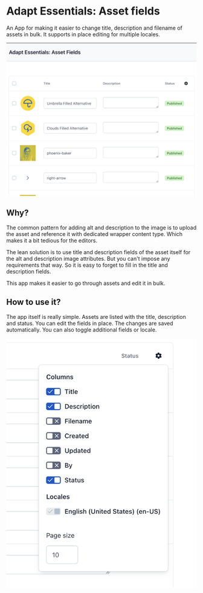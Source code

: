 # Adapt Essentials: Asset fields

An App for making it easier to change title, description and filename of assets in bulk. It supports in place editing for multiple locales.

![Alt text](doc/app.png)

## Why?

The common pattern for adding alt and description to the image is to upload the asset and reference it with dedicated wrapper content type. Which makes it a bit tedious for the editors.

The lean solution is to use title and description fields of the asset itself for the alt and description image attributes. But you can't impose any requirements that way. So it is easy to forget to fill in the title and description fields.

This app makes it easier to go through assets and edit it in bulk.

## How to use it?

The app itself is really simple. Assets are listed with the title, description and status. You can edit the fields in place. The changes are saved automatically. You can also toggle additional fields or locale.

![Alt text](doc/settings.png)
